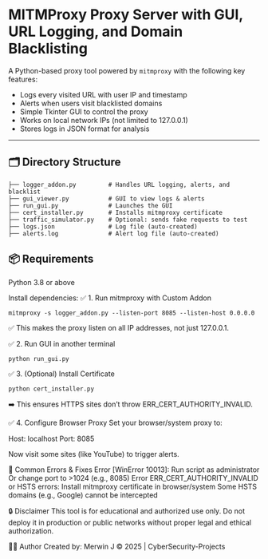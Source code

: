 # MITMProxy Proxy Server with GUI, URL Logging, and Domain Blacklisting

A Python-based proxy tool powered by `mitmproxy` with the following key features:

- Logs every visited URL with user IP and timestamp
- Alerts when users visit blacklisted domains
- Simple Tkinter GUI to control the proxy
- Works on local network IPs (not limited to 127.0.0.1)
- Stores logs in JSON format for analysis

---

## 🗂️ Directory Structure
```
├── logger_addon.py         # Handles URL logging, alerts, and blacklist
├── gui_viewer.py           # GUI to view logs & alerts
├── run_gui.py              # Launches the GUI
├── cert_installer.py       # Installs mitmproxy certificate
├── traffic_simulator.py    # Optional: sends fake requests to test
├── logs.json               # Log file (auto-created)
├── alerts.log              # Alert log file (auto-created)
```

## 📦 Requirements

Python 3.8 or above

Install dependencies:
✅ 1. Run mitmproxy with Custom Addon
```
mitmproxy -s logger_addon.py --listen-port 8085 --listen-host 0.0.0.0
```
✅ This makes the proxy listen on all IP addresses, not just 127.0.0.1.

✅ 2. Run GUI in another terminal
```
python run_gui.py
```
✅ 3. (Optional) Install Certificate
```
python cert_installer.py
```
➡️ This ensures HTTPS sites don’t throw ERR_CERT_AUTHORITY_INVALID.

✅ 4. Configure Browser Proxy
Set your browser/system proxy to:

Host: localhost
Port: 8085

Now visit some sites (like YouTube) to trigger alerts.

🛑 Common Errors & Fixes
Error [WinError 10013]:
Run script as administrator
Or change port to >1024 (e.g., 8085)
Error ERR_CERT_AUTHORITY_INVALID or HSTS errors:
Install mitmproxy certificate in browser/system
Some HSTS domains (e.g., Google) cannot be intercepted

🔒 Disclaimer
This tool is for educational and authorized use only. Do not deploy it in production or public networks without proper legal and ethical authorization.

🧑‍💻 Author
Created by: Merwin J
© 2025 | CyberSecurity-Projects
